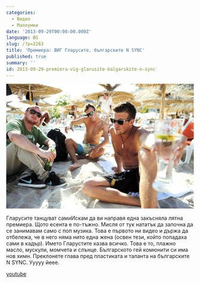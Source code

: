 ```yaml
---
categories:
  - Видео
  - Малоумки
date: '2013-09-29T00:00:00.000Z'
language: BG
slug: /?p=2263
title: 'Премиера: ВИГ Гларусите, българските N SYNC'
published: true
summary: ''
id: 2013-09-29-premiera-vig-glarusite-balgarskite-n-sync
---
```


![Гларусите танцуват сами](https://raw.githubusercontent.com/kirilchristov/blog_images/main/2013/09/1077652_10201520336191757_69354686_o.jpg)

 Гларусите танцуват самиИскам да ви направя една закъсняла лятна премиера. Щото есента е по-тъжно. Мисля от тук нататък да започна да се занимавам само с поп музика. Това е първото ни видео и държа да отбележа, че в него няма нито една жена (освен тези, който попадаха сами в кадър). Името Гларустите казва всичко. Това е то, плажно масло, мускули, момчета и слънце. Българското гей комюнити си има нов химн. Преклонете глава пред пластиката и таланта на българските N SYNC. Ууууу йеее.

[youtube](https://www.youtube.com/watch?v=rUZo4NzEiEc)
